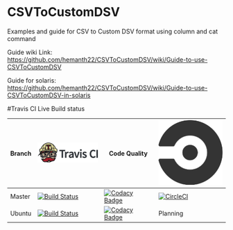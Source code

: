 # CSVToCustomDSV
Examples and guide for CSV to Custom DSV format using column and cat command

Guide wiki Link: https://github.com/hemanth22/CSVToCustomDSV/wiki/Guide-to-use-CSVToCustomDSV

Guide for solaris: https://github.com/hemanth22/CSVToCustomDSV/wiki/Guide-to-use-CSVToCustomDSV-in-solaris


#Travis CI Live Build status

Branch|[![Travis CI logo](TravisCI.png)](https://travis-ci.org)|Code Quality|[![Circle CI logo](CircleCI.png)](https://circleci.com/)
---|---|---|---
Master|[![Build Status](https://travis-ci.org/hemanth22/CSVToCustomDSV.svg?branch=master)](https://travis-ci.org/hemanth22/CSVToCustomDSV)|[![Codacy Badge](https://api.codacy.com/project/badge/Grade/f247067749e743f5b2b97b8c9dfa7f8a)](https://www.codacy.com/app/hemanth22hemu/CSVToCustomDSV?utm_source=github.com&amp;utm_medium=referral&amp;utm_content=hemanth22/CSVToCustomDSV&amp;utm_campaign=Badge_Grade)|[![CircleCI](https://circleci.com/gh/hemanth22/CSVToCustomDSV/tree/master.svg?style=svg)](https://circleci.com/gh/hemanth22/CSVToCustomDSV/tree/master)
Ubuntu|[![Build Status](https://travis-ci.org/hemanth22/CSVToCustomDSV.svg?branch=ubuntu)](https://travis-ci.org/hemanth22/CSVToCustomDSV)|[![Codacy Badge](https://api.codacy.com/project/badge/Grade/f247067749e743f5b2b97b8c9dfa7f8a)](https://www.codacy.com/app/hemanth22hemu/CSVToCustomDSV?utm_source=github.com&amp;utm_medium=referral&amp;utm_content=hemanth22/CSVToCustomDSV&amp;utm_campaign=Badge_Grade)| Planning
